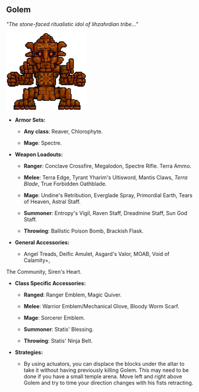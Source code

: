 ## Golem

*"The stone-faced ritualistic idol of lihzahrdian tribe…"*

![image alt text](../public/BMbpD6rCZ1qoniF20u7H2A_img_52.png)

* **Armor Sets:**

    * **Any class**: Reaver, Chlorophyte.

    * **Mage**: Spectre.

* **Weapon Loadouts:**

    * **Ranger**: Conclave Crossfire, Megalodon, Spectre Rifle. Terra Ammo.

    * **Melee**: Terra Edge, Tyrant Yharim's Ultisword, Mantis Claws, *Terra Blade*, True Forbidden Oathblade.

    * **Mage**: Undine's Retribution, Everglade Spray, Primordial Earth, Tears of Heaven, Astral Staff.

    * **Summoner**: Entropy's Vigil, Raven Staff, Dreadmine Staff, Sun God Staff.

    * **Throwing**: Ballistic Poison Bomb, Brackish Flask.

* **General Accessories:**

    * Angel Treads, Deific Amulet, Asgard's Valor, MOAB, Void of Calamity+,        

The Community, Siren's Heart.

* **Class Specific Accessories:**

    * **Ranged**: Ranger Emblem, Magic Quiver.

    * **Melee**: Warrior Emblem/Mechanical Glove, Bloody Worm Scarf.

    * **Mage**: Sorcerer Emblem.

    * **Summoner**: Statis' Blessing.

    * **Throwing**: Statis' Ninja Belt.

* **Strategies:**

    * By using actuators, you can displace the blocks under the altar to take it without having previously killing Golem. This may need to be done if you have a small temple arena. Move left and right above Golem and try to time your direction changes with his fists retracting.
